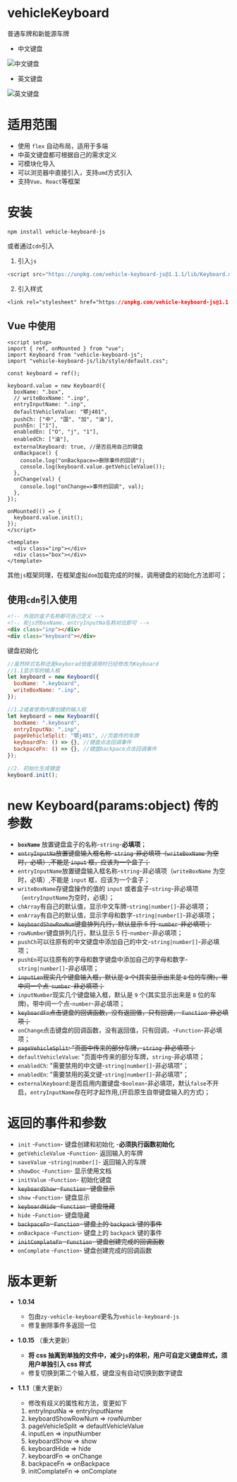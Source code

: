 # vehicleKeyboard

普通车牌和新能源车牌

- 中文键盘

![中文键盘](https://github.com/zyTheGit/vehicleKeyborad/blob/master/img/ch.png)

- 英文键盘

![英文键盘](https://github.com/zyTheGit/vehicleKeyborad/blob/master/img/en.png)

# 适用范围

- 使用 `flex` 自动布局，适用于多端
- 中英文键盘都可根据自己的需求定义
- 可模块化导入
- 可以浏览器中直接引入，支持`umd`方式引入
- 支持`Vue`、`React`等框架

# 安装

```shell
npm install vehicle-keyboard-js
```

或者通过`cdn`引入

1. 引入`js`
```js
<script src="https://unpkg.com/vehicle-keyboard-js@1.1.1/lib/Keyboard.min.js"></script>
```
2. 引入样式
```css
<link rel="stylesheet" href="https://unpkg.com/vehicle-keyboard-js@1.1.1/lib/style/default.css"></link>
```

## Vue 中使用

```vue
<script setup>
import { ref, onMounted } from "vue";
import Keyboard from "vehicle-keyboard-js";
import "vehicle-keyboard-js/lib/style/default.css";

const keyboard = ref();

keyboard.value = new Keyboard({
  boxName: ".box",
  // writeBoxName: ".inp",
  entryInputName: ".inp",
  defaultVehicleValue: "鄂j401",
  pushCh: ["中", "国", "加", "油"],
  pushEn: ["1"],
  enabledEn: ["O", "j", "1"],
  enabledCh: ["油"],
  externalKeyboard: true, //是否启用自己的键盘
  onBackpace() {
    console.log("onBackpace=>删除事件的回调");
    console.log(keyboard.value.getVehicleValue());
  },
  onChange(val) {
    console.log("onChange=>事件的回调", val);
  },
});

onMounted(() => {
  keyboard.value.init();
});
</script>

<template>
  <div class="inp"></div>
  <div class="box"></div>
</template>

```
其他`js`框架同理，在框架虚拟`dom`加载完成的时候，调用键盘的初始化方法即可；

## 使用`cdn`引入使用

```html
<!-- 外层的盒子名称都可自己定义 -->
<!-- 和js的boxName、entryInputNa名称对应即可 -->
<div class="inp"></div>
<div class="keyboard"></div>
```

键盘初始化

```js
//虽然样式名称还是keyborad但是调用时已经修改为Keyboard
//1.1显示写的输入框
let keyboard = new Keyboard({
  boxName: ".keyboard",
  writeBoxName: ".inp",
});

//1.2或者使用内置创建的输入框
let keyboard = new Keyboard({
  boxName: ".keyboard",
  entryInputNa: ".inp",
  pageVehicleSplit: "鄂j401", //页面传的车牌
  keyboardFn: () => {}, //键盘点击回调事件
  backpaceFn: () => {}, //键盘backpace点击回调事件
});

//2. 初始化生成键盘
keyboard.init();
```

# new Keyboard(params:object) 传的参数

- **`boxName`** 放置键盘盒子的名称-`string`-**必填项**；
- ~~`entryInputNa`放置键盘输入框名称-`string`-非必填项（`writeBoxName` 为空时，必填）,不能是 `input` 框，应该为一个盒子；~~
- `entryInputName`放置键盘输入框名称-`string`-非必填项（`writeBoxName` 为空时，必填）,不能是 `input` 框，应该为一个盒子；
- `writeBoxName`存键盘操作的值的 `input` 或者盒子-`string`-非必填项（`entryInputName`为空时，必填）；
- `chArray`有自己的默认值，显示中文车牌-`string|number[]`-非必填项；
- `enArray`有自己的默认值，显示字母和数字-`string|number[]`-非必填项；
- ~~`keyboardShowRowNum`键盘排列几行，默认显示 5 行-`number`-非必填项；~~
- `rowNumber`键盘排列几行，默认显示 5 行-`number`-非必填项；
- `pushCh`可以往原有的中文键盘中添加自己的中文-`string|number[]`-非必填项；
- `pushEn`可以往原有的字母和数字键盘中添加自己的字母和数字-`string|number[]`-非必填项；
- ~~`inputLen`现实几个键盘输入框，默认是 `9` 个(其实显示出来是 `8` 位的车牌)，带中间一个点-`number`-非必填项；~~
- `inputNumber`现实几个键盘输入框，默认是 `9` 个(其实显示出来是 `8` 位的车牌)，带中间一个点-`number`-非必填项；
- ~~`keyboardFn`点击键盘的回调函数，没有返回值，只有回调，-`Function`-非必填项；~~
- `onChange`点击键盘的回调函数，没有返回值，只有回调，-`Function`-非必填项；
- ~~`pageVehicleSplit`: "页面中传来的部分车牌，`string`-非必填项；~~
- `defaultVehicleValue`: "页面中传来的部分车牌，`string`-非必填项；
- `enabledCh`: "需要禁用的中文键-`string|number[]`-非必填项"；
- `enabledEn`: "需要禁用的英文键-`string|number[]`-非必填项"；
- `externalKeyboard`:是否启用内置键盘-`Boolean`-非必填项，默认`false`不开启，`entryInputName`存在时才起作用,(开启原生自带键盘输入的方式)；

# 返回的事件和参数

- `init` -`Function`- 键盘创建和初始化 -**必须执行函数初始化**
- `getVehicleValue` -`Function`- 返回输入的车牌
- `saveValue` -`string|number[]`- 返回输入的车牌
- `showDoc` -`Function`- 显示使用文档
- `initValue` -`Function`- 初始化键盘
- ~~`keyboardShow` -`Function`- 键盘显示~~
- `show` -`Function`- 键盘显示
- ~~`keyboardHide` -`Function`- 键盘隐藏~~
- `hide` -`Function`- 键盘隐藏
- ~~`backpaceFn` -`Function`- 键盘上的 `backpack` 键的事件~~
- `onBackpace` -`Function`- 键盘上的 `backpack` 键的事件
- ~~`initComplateFn` -`Function`- 键盘创建完成的回调函数~~
- `onComplate` -`Function`- 键盘创建完成的回调函数

# 版本更新

- **1.0.14**
  - 包由`zy-vehicle-keyboard`更名为`vehicle-keyboard-js`
  - 修复删除事件多返回一位
- **1.0.15** （重大更新）
  - **将 css 抽离到单独的文件中，减少`js`的体积，用户可自定义键盘样式，须用户单独引入 css 样式**
  - 修复切换到第二个输入框，键盘没有自动切换到数字键盘
  
- **1.1.1**（重大更新）
  - 修改有歧义的属性和方法，变更如下
   1. entryInputNa => entryInputName
   2. keyboardShowRowNum => rowNumber
   3. pageVehicleSplit => defaultVehicleValue
   4. inputLen => inputNumber
   5. keyboardShow => show
   6. keyboardHide => hide
   7. keyboardFn => onChange
   8. backpaceFn => onBackpace
   9. initComplateFn => onComplate